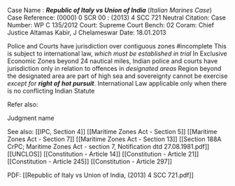 Case Name : ***Republic of Italy vs Union of India*** (*Italian Marines Case*)
Case Reference: (0000) 0 SCR 00 : (2013) 4 SCC 721
Neutral Citation:
Case Number: WP C 135/2012
Court: Supreme Court
Bench: 02
Coram: Chief Justice Altamas Kabir, J Chelameswar
Date: 18.01.2013

Police and Courts have jurisdiction over contiguous zones #incomplete 
	This is subject to international law, *which must be established in trial*
	In Exclusive Economic Zones beyond 24 nautical miles, Indian police and courts have jurisdiction only in relation to offences in *designated areas*
		Region beyond the designated area are part of high sea and sovereignty cannot be exercise *except for **right of hot pursuit***.
International Law applicable only when there is no conflicting Indian Statute

Refer also:

Judgment name

See also:
[[IPC, Section 4]]
[[Maritime Zones Act - Section 5]]
[[Maritime Zones Act - Section 7]] 
[[Maritime Zones Act - Section 13]] 
[[Section 188A CrPC; Maritime Zones Act - section 7, Notification dtd 27.08.1981.pdf]]
[[UNCLOS]]
[[Constitution - Article 14]]
[[Constitution - Article 21]]
[[Constitution - Article 245]]
[[Constitution - Article 297]]

PDF:
[[Republic of Italy vs Union of India, (2013) 4 SCC 721.pdf]]
